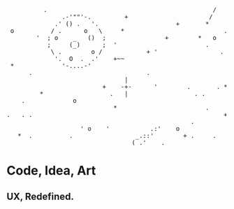 <div align="left">
  
<pre align="left">    
          .                                             /   '                                       
               .-'""'-.         +                      /                    .                       
             .' () .   '.                     +       *       o          +     '              .    '
 o          / .      o   \     *                           .          .               +             
        '  ; o    _   ()  ;                +        *   o        ' .                                
           ;     (_)      ;  '                        .                                        _|_  
            \ .        o /            + '                 .              .                   .  |   
             '.  O  .  .'    +~~                                o      o   * .            *         
 *             '-....-'                                                                          |  
      .                               .                                 .                      - o -
                                |                                                                |  
                          +    -+-      '        .       . *     '                                  
         *                  .   |                  . .                                              
    .             o                                                .        .                       
                             *                        .                              '    '         
.   . .                                                    + .            .    . '                  
                                                  .                                        .        
                    ' o    '           .:'    o                                                     
   *  .          .                 _.::'        + .     .                    '                      
                                  (_.'    .                      .               .  *               
</pre>
# Code, Idea, Art
## UX, Redefined.
